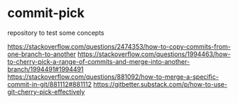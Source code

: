 # commit-pick
repository to test some concepts

https://stackoverflow.com/questions/2474353/how-to-copy-commits-from-one-branch-to-another
https://stackoverflow.com/questions/1994463/how-to-cherry-pick-a-range-of-commits-and-merge-into-another-branch/1994491#1994491
https://stackoverflow.com/questions/881092/how-to-merge-a-specific-commit-in-git/881112#881112
https://gitbetter.substack.com/p/how-to-use-git-cherry-pick-effectively
